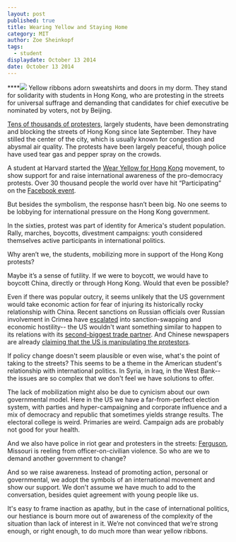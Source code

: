 ```yaml
---
layout: post
published: true
title: Wearing Yellow and Staying Home
category: MIT
author: Zoe Sheinkopf
tags: 
  - student
displaydate: October 13 2014
date: October 13 2014
---
```


****![](http://en.wikipedia.org/wiki/2014_Hong_Kong_protests#mediaviewer/File:29.9.14_Hong_Kong_protest_near_Tamar.jpg) Yellow ribbons adorn sweatshirts and doors in my dorm. They stand for solidarity with students in Hong Kong, who are protesting in the streets for universal suffrage and demanding that candidates for chief executive be nominated by voters, not by Beijing.

[Tens of thousands of protesters](http://www.usnews.com/news/world/articles/2014/09/28/hong-kong-police-use-tear-gas-to-clear-protesters), largely students, have been demonstrating and blocking the streets of Hong Kong since late September. They have stilled the center of the city, which is usually known for congestion and abysmal air quality. The protests have been largely peaceful, though police have used tear gas and pepper spray on the crowds.

A student at Harvard started the [Wear Yellow for Hong Kong](http://time.com/3449449/hong-kong-china-students-democracy-demonstrations/) movement, to show support for and raise international awareness of the pro-democracy protests. Over 30 thousand people the world over have hit “Participating” on the [Facebook event](https://www.facebook.com/events/448929675246041/?fref=ts). 

But besides the symbolism, the response hasn’t been big. No one seems to be lobbying for international pressure on the Hong Kong government.

In the sixties, protest was part of identity for America's student population. Rally, marches, boycotts, divestment campaigns: youth considered themselves active participants in international politics. 
	
Why aren’t we, the students, mobilizing more in support of the Hong Kong protests? 

Maybe it’s a sense of futility. If we were to boycott, we would have to boycott China, directly or through Hong Kong. Would that even be possible? 

Even if there was popular outcry, it seems unlikely that the US government would take economic action for fear of injuring its historically rocky relationship with China. Recent sanctions on Russian officials over Russian involvement in Crimea have [escalated](http://online.wsj.com/news/articles/SB10001424052702303802104579451142166356328) into sanction-swapping and economic hostility-- the US wouldn't want something similar to happen to its relations with its [second-biggest trade partner](http://www.census.gov/foreign-trade/statistics/highlights/top/top1408yr.html). And Chinese newspapers are already [claiming that the US is manipulating the protestors](http://online.wsj.com/articles/china-u-s-standoff-deepens-over-hong-kong-protests-1413047637).

If policy change doesn't seem plausible or even wise, what's the point of taking to the streets? This seems to be a theme in the American student's relationship with international politics. In Syria, in Iraq, in the West Bank-- the issues are so complex that we don't feel we have solutions to offer.

The lack of mobilization might also be due to cynicism about our own governmental model. Here in the US we have a far-from-perfect election system, with parties and hyper-campaigning and corporate influence and a mix of democracy and republic that sometimes yields strange results. The electoral college is weird. Primaries are weird. Campaign ads are probably not good for your health.

And we also have police in riot gear and protesters in the streets: [Ferguson](http://abcnews.go.com/US/wireStory/hundreds-march-ferguson-police-station-26160595), Missouri is reeling from officer-on-civilian violence. So who are we to demand another government to change? 

And so we raise awareness. Instead of promoting action, personal or governmental, we adopt the symbols of an international movement and show our support. We don't assume we have much to add to the conversation, besides quiet agreement with young people like us.

It's easy to frame inaction as apathy, but in the case of international politics, our hestiance is bourn more out of awareness of the complexity of the situation than lack of interest in it. We’re not convinced that we’re strong enough, or right enough, to do much more than wear yellow ribbons.